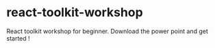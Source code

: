 # react-toolkit-workshop

React toolkit workshop for beginner.
Download the power point and get started !
